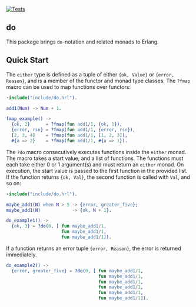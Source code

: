[![Tests](https://github.com/moritzploss/do/actions/workflows/tests.yml/badge.svg)](https://github.com/moritzploss/do/actions/workflows/tests.yml)

## do

This package brings `do`-notation and related monads to Erlang.

## Quick Start

The `either` type is defined as a tuple of either `{ok, Value}` or
`{error, Reason}`, and is a member of the functor and monad type classes.
The `?fmap` macro can be used to map functions over functors:

```erlang
-include("include/do.hrl").

add1(Num) -> Num + 1.

fmap_example() ->
  {ok, 2}      = ?fmap(fun add1/1, {ok, 1}),
  {error, rsn} = ?fmap(fun add1/1, {error, rsn}),
  [2, 3, 4]    = ?fmap(fun add1/1, [1, 2, 3]),
  #{a => 2}    = ?fmap(fun add1/1, #{a => 1}).
```

The `?do` macro consecutively executes functions inside the `either` monad.
The macro takes a start value, and a list of functions. The functions must
each take either 0 or 1 argument(s) and must return an `either` monad. On
execution, the start value is passed to the first function in the provided
list. If the function returns `{ok, Val}`, the second function is called with
`Val`, and so on:

```erlang
-include("include/do.hrl").

maybe_add1(N) when N > 5 -> {error, greater_five};
maybe_add1(N)            -> {ok, N + 1}.

do_example1() ->
  {ok, 3} = ?do(0, [ fun maybe_add1/1,
                     fun maybe_add1/1,
                     fun maybe_add1/1]).
```

If a function returns an error tuple `{error, Reason}`, the error is returned
immediately.

```erlang
do_example2() ->
  {error, greater_five} = ?do(0, [ fun maybe_add1/1,
                                   fun maybe_add1/1,
                                   fun maybe_add1/1,
                                   fun maybe_add1/1,
                                   fun maybe_add1/1,
                                   fun maybe_add1/1]).
```


